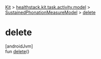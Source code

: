 
[Kit](../../../kit.html) > [healthstack.kit.task.activity.model](../index.html) > [SustainedPhonationMeasureModel](index.html) > [delete](delete.html)



# delete



[androidJvm]\
fun [delete](delete.html)()




